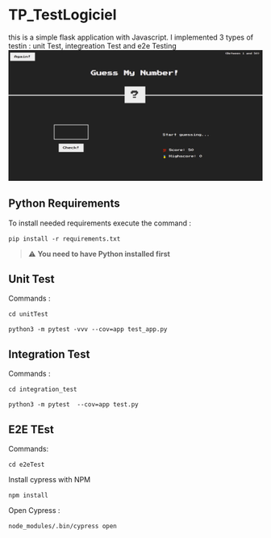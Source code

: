 # TP_TestLogiciel
this is a simple flask application with Javascript. I implemented 3 types of testin : unit Test, integreation Test and e2e Testing
![Screeshot](app.png)
## Python Requirements 
To install needed requirements execute the command :  
``` 
pip install -r requirements.txt 
```

> :warning: **You need to have Python installed first**
## Unit Test
Commands : 

```
cd unitTest  
```
```
python3 -m pytest -vvv --cov=app test_app.py
```
## Integration Test
Commands :  
```
cd integration_test 
```
```
python3 -m pytest  --cov=app test.py
```
## E2E TEst
Commands:
```
cd e2eTest
```
Install cypress with NPM
```
npm install
```
Open Cypress :
``` 
node_modules/.bin/cypress open
```

